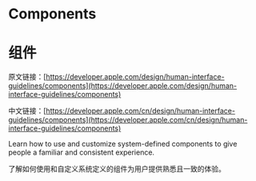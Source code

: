# Components
# 组件

原文链接：[https://developer.apple.com/design/human-interface-guidelines/components](https://developer.apple.com/design/human-interface-guidelines/components)

中文链接：[https://developer.apple.com/cn/design/human-interface-guidelines/components](https://developer.apple.com/cn/design/human-interface-guidelines/components)

Learn how to use and customize system-defined components to give people a familiar and consistent experience.

了解如何使用和自定义系统定义的组件为用户提供熟悉且一致的体验。
